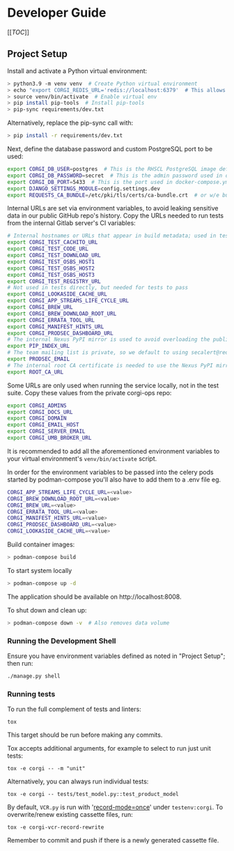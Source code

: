 # Developer Guide

[[_TOC_]]

## Project Setup

Install and activate a Python virtual environment:
```bash
> python3.9 -m venv venv  # Create Python virtual environment
> echo "export CORGI_REDIS_URL='redis://localhost:6379'  # This allows running celery inspect commands in a local shell" >> venv/bin/activate
> source venv/bin/activate  # Enable virtual env
> pip install pip-tools  # Install pip-tools
> pip-sync requirements/dev.txt
```

Alternatively, replace the pip-sync call with:
```bash
> pip install -r requirements/dev.txt
```

Next, define the database password and custom PostgreSQL port to be used:

```bash
export CORGI_DB_USER=postgres  # This is the RHSCL PostgreSQL image default admin username
export CORGI_DB_PASSWORD=secret  # This is the admin password used in docker-compose.yml
export CORGI_DB_PORT=5433  # This is the port used in docker-compose.yml
export DJANGO_SETTINGS_MODULE=config.settings.dev
export REQUESTS_CA_BUNDLE=/etc/pki/tls/certs/ca-bundle.crt  # or w/e bundle contains at least the internal root CA cert
```

Internal URLs are set via environment variables, to avoid leaking sensitive data in our public GitHub repo's history.
Copy the URLs needed to run tests from the internal Gitlab server's CI variables:
```bash
# Internal hostnames or URLs that appear in build metadata; used in tests
export CORGI_TEST_CACHITO_URL
export CORGI_TEST_CODE_URL
export CORGI_TEST_DOWNLOAD_URL
export CORGI_TEST_OSBS_HOST1
export CORGI_TEST_OSBS_HOST2
export CORGI_TEST_OSBS_HOST3
export CORGI_TEST_REGISTRY_URL
# Not used in tests directly, but needed for tests to pass
export CORGI_LOOKASIDE_CACHE_URL
export CORGI_APP_STREAMS_LIFE_CYCLE_URL
export CORGI_BREW_URL
export CORGI_BREW_DOWNLOAD_ROOT_URL
export CORGI_ERRATA_TOOL_URL
export CORGI_MANIFEST_HINTS_URL
export CORGI_PRODSEC_DASHBOARD_URL
# The internal Nexus PyPI mirror is used to avoid overloading the public PyPI service
export PIP_INDEX_URL
# The team mailing list is private, so we default to using secalert@redhat.com as our public contact address instead
export PRODSEC_EMAIL
# The internal root CA certificate is needed to use the Nexus PyPI mirror and other internal Red Hat services
export ROOT_CA_URL
```

Some URLs are only used when running the service locally, not in the test suite.
Copy these values from the private corgi-ops repo:
```bash
export CORGI_ADMINS
export CORGI_DOCS_URL
export CORGI_DOMAIN
export CORGI_EMAIL_HOST
export CORGI_SERVER_EMAIL
export CORGI_UMB_BROKER_URL
```

It is recommended to add all the aforementioned environment variables to your virtual
environment's `venv/bin/activate` script.

In order for the environment variables to be passed into the celery pods started by podman-compose you'll also have to
add them to a .env file eg.
```bash
CORGI_APP_STREAMS_LIFE_CYCLE_URL=<value>
CORGI_BREW_DOWNLOAD_ROOT_URL=<value>
CORGI_BREW_URL=<value>
CORGI_ERRATA_TOOL_URL=<value>
CORGI_MANIFEST_HINTS_URL=<value>
CORGI_PRODSEC_DASHBOARD_URL=<value>
CORGI_LOOKASIDE_CACHE_URL=<value>
```

Build container images:
```bash
> podman-compose build
```

To start system locally
```bash
> podman-compose up -d
```

The application should be available on http://localhost:8008.

To shut down and clean up: 
```bash
> podman-compose down -v  # Also removes data volume
```

### Running the Development Shell

Ensure you have environment variables defined as noted in "Project Setup"; then run:

```bash
./manage.py shell
```

### Running tests

To run the full complement of tests and linters:
```
tox
```
This target should be run before making any commits.

Tox accepts additional arguments, for example to select to run just unit tests:
```
tox -e corgi -- -m "unit"
```
Alternatively, you can always run individual tests:
```
tox -e corgi -- tests/test_model.py::test_product_model
```

By default, `VCR.py` is run with '[record-mode=once](https://vcrpy.readthedocs.io/en/latest/usage.html#once)'
under `testenv:corgi`. To overwrite/renew existing cassette files, run:
```
tox -e corgi-vcr-record-rewrite
```

Remember to commit and push if there is a newly generated cassette file. 
